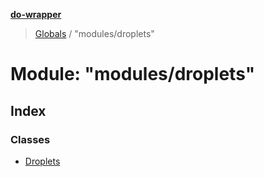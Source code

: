 **[do-wrapper](../README.md)**

> [Globals](../globals.md) / "modules/droplets"

# Module: "modules/droplets"

## Index

### Classes

* [Droplets](../classes/_modules_droplets_.droplets.md)
